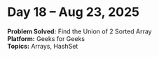 # Day 18 – Aug 23, 2025

**Problem Solved:** Find the Union of 2 Sorted Array                          
**Platform:** Geeks for Geeks                                       
**Topics:** Arrays, HashSet